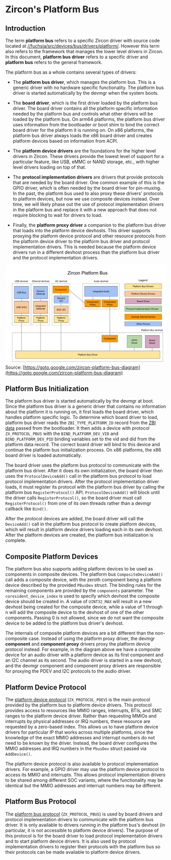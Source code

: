 # Zircon's Platform Bus

## Introduction

The term **platform bus** refers to a specific Zircon driver with source code located at
[//fuchsia/src/devices/bus/drivers/platform/](/src/devices/bus/drivers/platform/).
However this term also refers to the framework that manages the lower level drivers in Zircon.
In this document, **platform bus driver** refers to a specific driver and **platform bus**
refers to the general framework.

The platform bus as a whole contains several types of drivers:

- The **platform bus driver**, which manages the platform bus. This is a generic driver
with no hardware specific functionality. The platform bus driver is started automatically
by the devmgr when the system boots.

- The **board driver**, which is the first driver loaded by the platform bus driver.
The board driver contains all the platform specific information needed by the platform bus
and controls what other drivers will be loaded by the platform bus.
On arm64 platforms, the platform bus driver uses information from the bootloader or boot shim
to bind the correct board driver for the platform it is running on.
On x86 platforms, the platform bus driver always loads the x86 board driver and creates platform
devices based on information from ACPI.

- The **platform device drivers** are the foundations for the higher level drivers in Zircon.
These drivers provide the lowest level of support for a particular feature, like USB,
eMMC or NAND storage, etc., with higher level drivers loading on top of that.

- The **protocol implementation drivers** are drivers that provide protocols that are needed
by the board driver. One common example of this is the GPIO driver, which is often needed by the
board driver for pin-muxing. In the past, the platform bus used to also proxy these drivers'
protocols to platform devices, but now we use composite devices instead.
Over time, we will likely phase out the use of protocol implementation drivers in the platform bus
and replace it with a new approach that does not require blocking to wait for drivers to load.

- Finally, the **platform proxy driver** a companion to the platform bus driver that loads
into the platform device devhosts. This driver supports proxying the platform device protocol
and other resource protocols from the platform device driver to the platform bus driver and
protocol implementation drivers. This is needed because the platform device drivers run in a
different devhost process than the platform bus driver and the protocol implementation drivers.

![Zircon Platform Bus diagram](platform-bus.png)
Source: [https://goto.google.com/zircon-platform-bus-diagram](https://goto.google.com/zircon-platform-bus-diagram)

## Platform Bus Initialization

The platform bus driver is started automatically by the devmgr at boot.
Since the platform bus driver is a generic driver that contains no information about the
platform it is running on, it first loads the board driver, which handles platform specific logic.
To determine which board driver to load, platform bus driver reads the `ZBI_TYPE_PLATFORM_ID`
record from the [ZBI data](/zircon/system/public/zircon/boot/image.h) passed from the
bootloader. It then adds a device with protocol `ZX_PROTOCOL_PBUS` with the
`BIND_PLATFORM_DEV_VID` and `BIND_PLATFORM_DEV_PID` binding variables set to the vid and did
from the platform data record. The correct board driver will bind to this device and continue
the platform bus initialization process. On x86 platforms, the x86 board driver is loaded
automatically.

The board driver uses the platform bus protocol to communicate with the platform bus driver.
After it does its own initialization, the board driver then uses the `ProtocolDeviceAdd()`
call in the platform bus protocol to load protocol implementation drivers.
After the protocol implementation driver loads, it must register its protocol with the platform bus
driver by calling the  platform bus `RegisterProtocol()` API.
`ProtocolDeviceAdd()` will block until the driver calls `RegisterProtocol()`, so the board driver
must call `RegisterProtocol()` from one of its own threads rather than a devmgr callback like
`Bind()`.

After the protocol devices are added, the board driver will call the `DeviceAdd()` call
in the platform bus protocol to create platform devices, which will result in
platform device drivers loading each in its own devhost.
After the platform devices are created, the platform bus initialization is complete.

## Composite Platform Devices

The platform bus also supports adding platform devices to be used as components in composite
devices. The platform bus `CompositeDeviceAdd()` call adds a composite device, with the zeroth
component being a platform device described by the provided `PBusDev` struct.
The binding rules for the remaining components are provided by the `components` parameter.
The `coresident_device_index` is used to specify which devhost the composite device
should be created in. A value of `UINT32_MAX` will result in a new devhost being created for the
composite device, while a value of 1 through n will add the composite device to the devhost of one
of the other components. Passing 0 is not allowed, since we do not want the composite device
to be added to the platform bus driver's devhost.

The internals of composite platform devices are a bit different than the non-composite case.
Instead of using the platform proxy driver, the devmgr **component** and **component proxy** drivers
proxy the platform device protocol instead. For example, in the diagram above we have a composite device
for an audio driver with a platform device as its first component and an I2C channel as its second.
The audio driver is started in a new devhost, and the devmgr component and component proxy drivers
are responsible for proxying the PDEV and I2C protocols to the audio driver.

## Platform Device Protocol

The [platform device protocol](/sdk/banjo/ddk.protocol.platform.device/platform-device.banjo)
(`ZX_PROTOCOL_PDEV`) is the main protocol provided by the platform bus to
platform device drivers. This protocol provides access to resources like MMIO ranges, interrupts,
BTIs, and SMC ranges to the platform device driver. Rather than requesting MMIOs and interrupts by
physical addresses or IRQ numbers, these resource are requested by a zero-based index.
This allows us to have platform device drivers for particular IP that works across multiple
platforms, since the knowledge of the exact MMIO addresses and interrupt numbers do not need to be
known by the driver. Instead, the board driver configures the MMIO addresses and IRQ numbers in the
`PbusDev` struct passed via `AddDevice()`.

The platform device protocol is also available to protocol implementation drivers.
For example, a GPIO driver may use the platform device protocol to access its MMIO and interrupts.
This allows protocol implementation drivers to be shared among different SOC variants,
where the functionality may be identical but the MMIO addresses and interrupt numbers may be
different.

## Platform Bus Protocol

The [platform bus protocol](/sdk/banjo/ddk.protocol.platform.bus/platform-bus.banjo)
(`ZX_PROTOCOL_PBUS`) is used by board drivers and protocol implementation drivers
to communicate with the platform bus driver. It is only available to drivers running in the
platform bus's devhost (in particular, it is not accessible to platform device drivers).
The purpose of this protocol is for the board driver to load protocol implementation drivers
and to start platform device drivers. It is also used by protocol implementation drivers to
register their protocols with the platform bus so their protocols can be made available
to platform device drivers.

